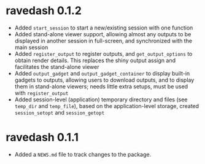 # ravedash 0.1.2

* Added `start_session` to start a new/existing session with one function
* Added stand-alone viewer support, allowing almost any outputs to be displayed in another session in full-screen, and synchronized with the main session
* Added `register_output` to register outputs, and `get_output_options` to obtain render details. This replaces the shiny output assign and facilitates the stand-alone viewer
* Added `output_gadget` and `output_gadget_container` to display built-in gadgets to outputs, allowing users to download outputs, and to display them in stand-alone viewers; needs little extra setups, must be used with `register_output`
* Added session-level (application) temporary directory and files (see `temp_dir` and `temp_file`), based on the application-level storage, created `session_setopt` and `session_getopt`

# ravedash 0.1.1

* Added a `NEWS.md` file to track changes to the package.
